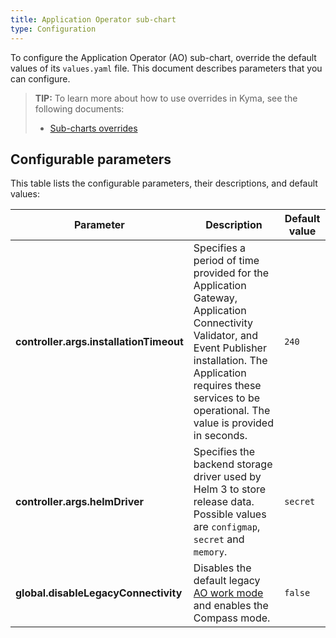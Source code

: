 ```yaml
---
title: Application Operator sub-chart
type: Configuration
---
```


To configure the Application Operator (AO) sub-chart, override the default values of its `values.yaml` file. This document describes parameters that you can configure.

>**TIP:** To learn more about how to use overrides in Kyma, see the following documents:
>* [Sub-charts overrides](/root/kyma/#configuration-helm-overrides-for-kyma-installation-sub-chart-overrides)

## Configurable parameters

This table lists the configurable parameters, their descriptions, and default values:

| Parameter | Description | Default value |
|-----------|-------------|---------------|
| **controller.args.installationTimeout** | Specifies a period of time provided for the Application Gateway, Application Connectivity Validator, and Event Publisher installation. The Application requires these services to be operational. The value is provided in seconds. | `240` |
| **controller.args.helmDriver** | Specifies the backend storage driver used by Helm 3 to store release data. Possible values are `configmap`, `secret` and `memory`. | `secret` |
| **global.disableLegacyConnectivity** | Disables the default legacy [AO work mode](#architecture-application-connector-components-application-operator) and enables the Compass mode. | `false` |
